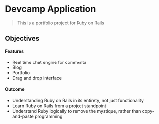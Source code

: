 # Devcamp Application 

> This is a portfolio project for Ruby on Rails
> 
## Objectives

#### Features

- Real time chat engine for comments
- Blog
- Portfolio
- Drag and drop interface

#### Outcome

- Understanding Ruby on Rails in its entirety, not just functionality
- Learn Ruby on Rails from a project standpoint
- Understand Ruby logically to remove the mystique, rather than copy-and-paste programming

